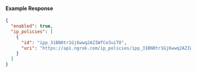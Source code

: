 <!-- Code generated for API Clients. DO NOT EDIT. -->

#### Example Response

```json
{
  "enabled": true,
  "ip_policies": [
    {
      "id": "ipp_31BN0tr1Gj6wwq2AZIWfCe3uiT8",
      "uri": "https://api.ngrok.com/ip_policies/ipp_31BN0tr1Gj6wwq2AZIWfCe3uiT8"
    }
  ]
}
```
